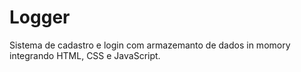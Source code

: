 # Logger

Sistema de cadastro e login com armazemanto de dados in momory integrando HTML, CSS e JavaScript.
